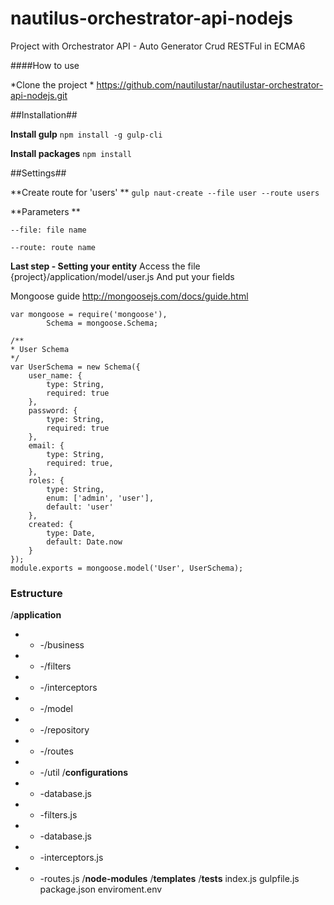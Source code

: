 # nautilus-orchestrator-api-nodejs
Project with Orchestrator API - Auto Generator Crud RESTFul in ECMA6

####How to use

*Clone the project *
https://github.com/nautilustar/nautilustar-orchestrator-api-nodejs.git

##Installation##

**Install gulp**
`npm install -g gulp-cli`

**Install packages**
`npm install`

##Settings##

**Create route for 'users' **
`gulp naut-create --file user --route users`

**Parameters **

    --file: file name 
    
    --route: route name

**Last step - Setting your entity**
Access the file {project}/application/model/user.js
And put your fields

Mongoose guide http://mongoosejs.com/docs/guide.html   

    var mongoose = require('mongoose'),
            Schema = mongoose.Schema;
        
    /**
    * User Schema 
    */
    var UserSchema = new Schema({
        user_name: {
            type: String,
            required: true
        },
        password: {
            type: String,
            required: true
        },
        email: {
            type: String,
            required: true,
        },
        roles: {
            type: String,
            enum: ['admin', 'user'],
            default: 'user'
        },
        created: {
            type: Date,
            default: Date.now
        }
    });
    module.exports = mongoose.model('User', UserSchema);  

### Estructure
/**application**
- - -/business
- - -/filters
- - -/interceptors
- - -/model
- - -/repository
- - -/routes
- - -/util
/**configurations**
- - -database.js
- - -filters.js
- - -database.js
- - -interceptors.js
- - -routes.js
/**node-modules**
/**templates**
/**tests**
index.js
gulpfile.js
package.json
enviroment.env
